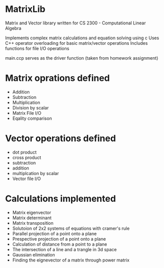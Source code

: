 # MatrixLib
Matrix and Vector library written for CS 2300 - Computational Linear Algebra

Implements complex matrix calculations and equation solving using c
Uses C++ operator overloading for basic matrix/vector operations
Includes functions for file I/O operations

main.ccp serves as the driver function (taken from homework assignment)

# Matrix oprations defined
- Addition 
- Subtraction
- Multiplication 
- Division by scalar
- Matrix File I/O
- Eqality comparison

# Vector operations defined
- dot product
- cross product
- subtraction
- addition
- multiplcation by scalar
- Vector file I/O

# Calculations implemented
- Matrix eigenvector
- Matrix determinant
- Matrix transposition
- Solutoion of 2x2 systems of equations with cramer's rule
- Parallel projection of a point onto a plane
- Prespective projection of a point onto a plane
- Calculation of distance from a point to a plane
- The intersection of a line and a trangle in 3d space
- Gaussian elimination
- Finding the eignevector of a matrix through power matrix